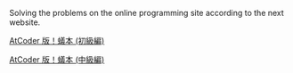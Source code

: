 Solving the problems on the online programming site according to the next website.

[AtCoder 版！蟻本 (初級編)](https://qiita.com/drken/items/e77685614f3c6bf86f44)

[AtCoder 版！蟻本 (中級編)
](https://qiita.com/drken/items/2f56925972c1d34e05d8)